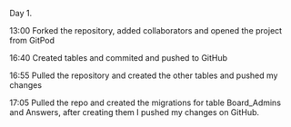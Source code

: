 Day 1. 

13:00 Forked the repository, added collaborators and opened the project from GitPod

16:40 Created tables and commited and pushed to GitHub

16:55 Pulled the repository and created the other tables and pushed my changes 

17:05 Pulled the repo and created the migrations for table Board_Admins and Answers, after creating them I pushed my changes on GitHub.
